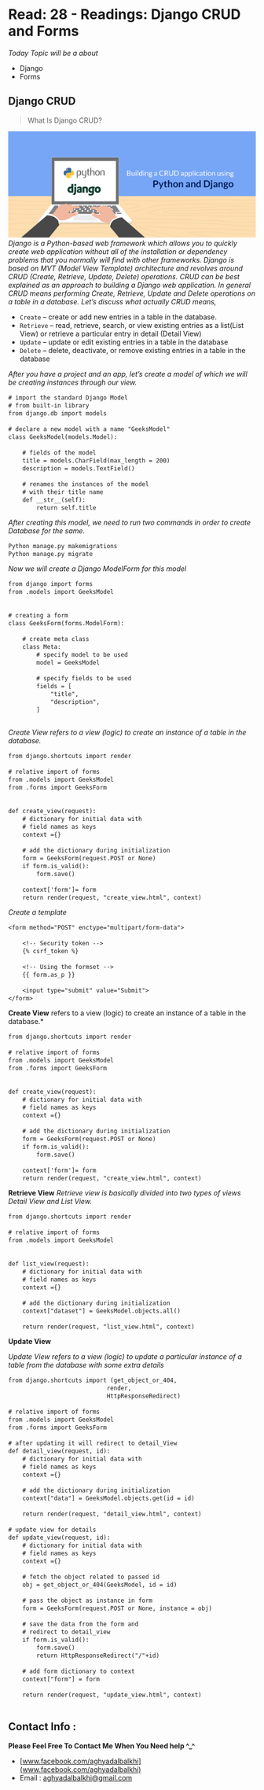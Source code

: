 
# Read: 28 - Readings: Django CRUD and Forms

*Today Topic will be a about*
- Django
- Forms

## Django CRUD

> What Is Django CRUD?

![DjangoCURD](images/DjangoCURD.jpg)
*Django is a Python-based web framework which allows you to quickly create web application without all of the installation or dependency problems that you normally will find with other frameworks. Django is based on MVT (Model View Template) architecture and revolves around CRUD (Create, Retrieve, Update, Delete) operations. CRUD can be best explained as an approach to building a Django web application. In general CRUD means performing Create, Retrieve, Update and Delete operations on a table in a database. Let’s discuss what actually CRUD means,*

- `Create` – create or add new entries in a table in the database.
- `Retrieve` – read, retrieve, search, or view existing entries as a list(List View) or retrieve a particular entry in detail (Detail View)
- `Update` – update or edit existing entries in a table in the database
- `Delete` – delete, deactivate, or remove existing entries in a table in the database


*After you have a project and an app, let’s create a model of which we will be creating instances through our view.*

```
# import the standard Django Model 
# from built-in library 
from django.db import models 

# declare a new model with a name "GeeksModel" 
class GeeksModel(models.Model): 

	# fields of the model 
	title = models.CharField(max_length = 200) 
	description = models.TextField() 

	# renames the instances of the model 
	# with their title name 
	def __str__(self): 
		return self.title 

```

*After creating this model, we need to run two commands in order to create Database for the same.*

```
Python manage.py makemigrations
Python manage.py migrate
```

*Now we will create a Django ModelForm for this model*

```
from django import forms 
from .models import GeeksModel 


# creating a form 
class GeeksForm(forms.ModelForm): 

	# create meta class 
	class Meta: 
		# specify model to be used 
		model = GeeksModel 

		# specify fields to be used 
		fields = [ 
			"title", 
			"description", 
		] 


```
*Create View refers to a view (logic) to create an instance of a table in the database.*

```
from django.shortcuts import render 

# relative import of forms 
from .models import GeeksModel 
from .forms import GeeksForm 


def create_view(request): 
	# dictionary for initial data with 
	# field names as keys 
	context ={} 

	# add the dictionary during initialization 
	form = GeeksForm(request.POST or None) 
	if form.is_valid(): 
		form.save() 
		
	context['form']= form 
	return render(request, "create_view.html", context) 

```


*Create a template*

```
<form method="POST" enctype="multipart/form-data"> 

	<!-- Security token -->
	{% csrf_token %} 

	<!-- Using the formset -->
	{{ form.as_p }} 
	
	<input type="submit" value="Submit"> 
</form> 

```
**Create View** 
refers to a view (logic) to create an instance of a table in the database.*

```
from django.shortcuts import render 

# relative import of forms 
from .models import GeeksModel 
from .forms import GeeksForm 


def create_view(request): 
	# dictionary for initial data with 
	# field names as keys 
	context ={} 

	# add the dictionary during initialization 
	form = GeeksForm(request.POST or None) 
	if form.is_valid(): 
		form.save() 
		
	context['form']= form 
	return render(request, "create_view.html", context) 

```

**Retrieve View**
*Retrieve view is basically divided into two types of views Detail View and List View.*

```
from django.shortcuts import render 

# relative import of forms 
from .models import GeeksModel 


def list_view(request): 
	# dictionary for initial data with 
	# field names as keys 
	context ={} 

	# add the dictionary during initialization 
	context["dataset"] = GeeksModel.objects.all() 
		
	return render(request, "list_view.html", context) 

```

**Update View**

*Update View refers to a view (logic) to update a particular instance of a table from the database with some extra details*

```
from django.shortcuts import (get_object_or_404, 
							render, 
							HttpResponseRedirect) 

# relative import of forms 
from .models import GeeksModel 
from .forms import GeeksForm 

# after updating it will redirect to detail_View 
def detail_view(request, id): 
	# dictionary for initial data with 
	# field names as keys 
	context ={} 

	# add the dictionary during initialization 
	context["data"] = GeeksModel.objects.get(id = id) 
		
	return render(request, "detail_view.html", context) 

# update view for details 
def update_view(request, id): 
	# dictionary for initial data with 
	# field names as keys 
	context ={} 

	# fetch the object related to passed id 
	obj = get_object_or_404(GeeksModel, id = id) 

	# pass the object as instance in form 
	form = GeeksForm(request.POST or None, instance = obj) 

	# save the data from the form and 
	# redirect to detail_view 
	if form.is_valid(): 
		form.save() 
		return HttpResponseRedirect("/"+id) 

	# add form dictionary to context 
	context["form"] = form 

	return render(request, "update_view.html", context) 


```


## Contact Info : 
**Please Feel Free To Contact Me When You Need help ^_^**
* [www.facebook.com/aghyadalbalkhi](www.facebook.com/aghyadalbalkhi)
* Email : aghyadalbalkhi@gmail.com